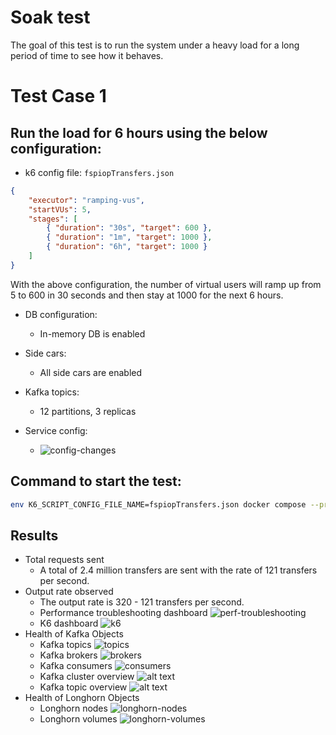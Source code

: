 # Soak test
The goal of this test is to run the system under a heavy load for a long period of time to see how it behaves.

# Test Case 1

## Run the load for 6 hours using the below configuration:

- k6 config file: `fspiopTransfers.json`
```json
{
    "executor": "ramping-vus",
    "startVUs": 5,
    "stages": [
        { "duration": "30s", "target": 600 },
        { "duration": "1m", "target": 1000 },
        { "duration": "6h", "target": 1000 }
    ]
}
```
With the above configuration, the number of virtual users will ramp up from 5 to 600 in 30 seconds and then stay at 1000 for the next 6 hours.

- DB configuration:
  - In-memory DB is enabled

- Side cars:
  - All side cars are enabled

- Kafka topics:
  - 12 partitions, 3 replicas

- Service config:
  - ![config-changes](<Screenshot 2024-03-28 104525.png>)


## Command to start the test:
```bash
env K6_SCRIPT_CONFIG_FILE_NAME=fspiopTransfers.json docker compose --project-name load -f docker-compose-load.yml up
```

## Results

- Total requests sent
  - A total of 2.4 million transfers are sent with the rate of 121 transfers per second.
- Output rate observed
  - The output rate is 320 - 121 transfers per second.
  - Performance troubleshooting dashboard
  ![perf-troubleshooting](image-3.png)
  - K6 dashboard
    ![k6](image-4.png)
- Health of Kafka Objects
  - Kafka topics
    ![topics](image.png)
  - Kafka brokers
    ![brokers](image-1.png)
  - Kafka consumers
    ![consumers](image-2.png)
  - Kafka cluster overview
    ![alt text](image-7.png)
  - Kafka topic overview
    ![alt text](image-8.png)
- Health of Longhorn Objects
  - Longhorn nodes
    ![longhorn-nodes](image-5.png)
  - Longhorn volumes
    ![longhorn-volumes](image-6.png)

